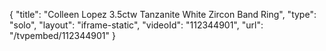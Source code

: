 {
    "title": "Colleen Lopez 3.5ctw Tanzanite   White Zircon Band Ring",
    "type": "solo",
    "layout": "iframe-static",
    "videoId": "112344901",
    "url": "\/tvpembed\/112344901"
}